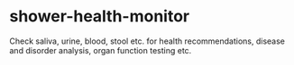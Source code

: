 # shower-health-monitor
Check saliva, urine, blood, stool etc. for health recommendations, disease and disorder analysis, organ function testing etc.
